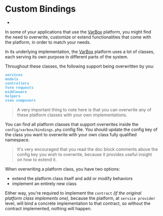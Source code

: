 # Custom Bindings

- 

In some of your applications that use the [VarBox](/) platform, you might find the need to overwrite, customize or extend functionalities that come with the platform, in order to match your needs.

In its underlying implementation, the [VarBox](/) platform uses a lot of classes, each serving its own purpose in different parts of the system. 

Throughout these classes, the following support being overwritten by you:

<style>
    #available-filter-operators-list > p {
        column-count: 4; -moz-column-count: 4; -webkit-column-count: 4;
        column-gap: 2em; -moz-column-gap: 2em; -webkit-column-gap: 2em;
    }

    #available-filter-operators-list span {
        display: block;
        font-family: SFMono-Regular,Menlo,Monaco,Consolas,Liberation Mono,Courier New,monospace;
        font-weight: 600;
        font-size: 12px;
        color: #4AAEE3;
    }
</style>
<div id="available-filter-operators-list" markdown="1">
<span>services</span>
<span>models</span>
<span>controllers</span>
<span>form requests</span>
<span>middleware</span>
<span>helpers</span>
<span>view composers</span>
</div>

> A very important thing to note here is that you can overwrite any of these platform classes with your own implementations.

You can find all platform classes that support overwrites inside the `config/varbox/bindings.php` config file.
You should update the config key of the class you want to overwrite with your own class fully qualified namespace.

> It's very encouraged that you read the doc block comments above the config key you wish to overwrite, because it provides useful insight on how to extend it.

When overwriting a platform class, you have two options: 
- extend the platform class itself and add or modify behaviors
- implement an entirely new class

Either way, you're required to implement the `contract` *(if the original platform class implements one)*, because the platform, at `service provider` level, will bind a concrete implementation to that contract, so without the contract implemented, nothing will happen.
